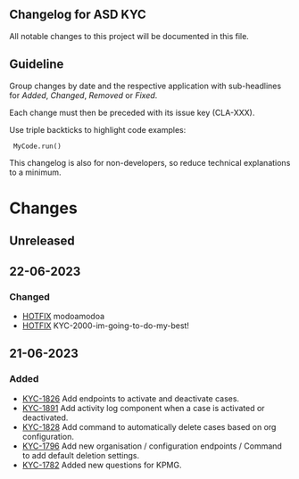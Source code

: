 ## Changelog for ASD KYC
All notable changes to this project will be documented in this file.

## Guideline
 
Group changes by date and the respective application with sub-headlines for _Added_, _Changed_, _Removed_ or _Fixed_.

Each change must then be preceded with its issue key (CLA-XXX).

Use triple backticks to highlight code examples:
```
 MyCode.run()
```

This changelog is also for non-developers, so reduce technical explanations to a minimum.

# Changes
## Unreleased

## 22-06-2023
### Changed
- [HOTFIX](https://linear.app/penneo/issue/HOTFIX) modoamodoa
- [HOTFIX](https://linear.app/penneo/issue/HOTFIX) KYC-2000-im-going-to-do-my-best!

## 21-06-2023
### Added
- [KYC-1826](https://linear.app/asd/issue/KYC-1826) Add endpoints to activate and deactivate cases.
- [KYC-1891](https://linear.app/asd/issue/KYC-1891) Add activity log component when a case is activated or deactivated.
- [KYC-1828](https://linear.app/asd/issue/KYC-1865) Add command to automatically delete cases based on org configuration.
- [KYC-1796](https://linear.app/asd/issue/KYC-1865) Add new organisation / configuration endpoints / Command to add default deletion settings.
- [KYC-1782](https://linear.app/asd/issue/KYC-1782) Added new questions for KPMG.

